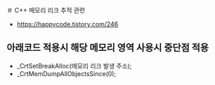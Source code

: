 ＃ C++ 메모리 리크 추적 관련
 - https://happycode.tistory.com/246
 ## 아래코드 적용시 해당 메모리 영역 사용시 중단점 적용
 - _CrtSetBreakAlloc(메모리 리크 발생 주소);
 - _CrtMemDumpAllObjectsSince(0);
 
